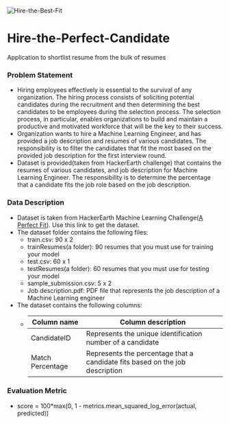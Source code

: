 <p> <img src="https://komarev.com/ghpvc/?username=Alok-Ranjan23&label=Project%20views&color=ce9927&style=flat" alt="Hire-the-Best-Fit" /> </p>

# Hire-the-Perfect-Candidate
Application to shortlist resume from the bulk of resumes

### Problem Statement
* Hiring employees effectively is essential to the survival of any organization. The hiring process consists of soliciting potential candidates during the recruitment and then determining the best candidates to be employees during the selection process. The selection process, in particular, enables organizations to build and maintain a productive and motivated workforce that will be the key to their success. 
* Organization wants to hire a Machine Learning Engineer, and has provided a job description and resumes of various candidates. The responsibility is to filter the candidates that fit the most based on the provided job description for the first interview round.
* Dataset is provided(taken from HackerEarth challenge) that contains the resumes of various candidates, and job description for Machine Learning Engineer. The responsibility is to determine the percentage that a candidate fits the job role based on the job description.

### Data Description
* Dataset is taken from HackerEarth Machine Learning Challenge([A Perfect Fit](https://www.hackerearth.com/challenges/competitive/hackerearth-machine-learning-challenge-resume-shortlisting/)). Use this link to get the dataset. 
* The dataset folder contains the following files:
    *  train.csv: 90 x 2
    *  trainResumes(a folder): 90 resumes that you must use for training your model
    *  test.csv: 60 x 1
    *  testResumes(a folder): 60 resumes that you must use for testing your model
    *  sample_submission.csv: 5 x 2
    *  Job description.pdf: PDF file that represents the job description of a Machine Learning engineer
* The dataset contains the following columns:
    *  Column name      | Column description
       ------------     | -------------
       CandidateID      | Represents the unique identification number of a candidate
       Match Percentage | Represents the percentage that a candidate fits based on the job description

### Evaluation Metric
* score = 100*max(0, 1 - metrics.mean_squared_log_error(actual, predicted))
